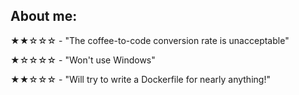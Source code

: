 ## About me:

★★☆☆☆ - "The coffee-to-code conversion rate is unacceptable"

★☆☆☆☆ - "Won't use Windows"

★★☆☆☆ - "Will try to write a Dockerfile for nearly anything!"

